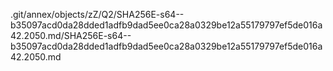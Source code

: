 .git/annex/objects/zZ/Q2/SHA256E-s64--b35097acd0da28dded1adfb9dad5ee0ca28a0329be12a55179797ef5de016a42.2050.md/SHA256E-s64--b35097acd0da28dded1adfb9dad5ee0ca28a0329be12a55179797ef5de016a42.2050.md